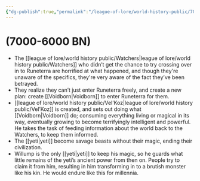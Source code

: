 ```yaml
---
{"dg-publish":true,"permalink":"/league-of-lore/world-history-public/7000-6000-bn/"}
---
```


# (7000-6000 BN)

- The [[league of lore/world history public/Watchers\|league of lore/world history public/Watchers]] who didn’t get the chance to try crossing over in to Runeterra are horrified at what happened, and though they're unaware of the specifics, they're very aware of the fact they’ve been betrayed.
-  They realize they can’t just enter Runeterra freely, and create a new plan: create [[Voidborn\|Voidborn]] to enter Runeterra for them.
- [[league of lore/world history public/Vel’Koz\|league of lore/world history public/Vel’Koz]] is created, and sets out doing what [[Voidborn\|Voidborn]] do; consuming everything living or magical in its way, eventually growing to become terrifyingly intelligent and powerful. He takes the task of feeding information about the world back to the Watchers, to keep them informed.
- The [[yeti\|yeti]] become savage beasts without their magic, ending their civilization.
- Willump is the only [[yeti\|yeti]] to keep his magic, so he guards what little remains of the yeti’s ancient power from then on. People try to claim it from him, resulting in him transforming in to a brutish monster like his kin. He would endure like this for millennia.